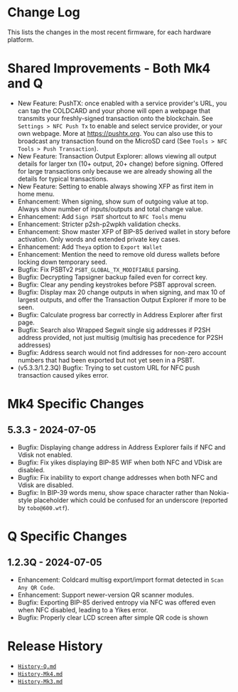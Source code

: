 # Change Log

This lists the changes in the most recent firmware, for each hardware platform.

# Shared Improvements - Both Mk4 and Q

- New Feature: PushTX: once enabled with a service provider's URL, you can tap the COLDCARD
  and your phone will open a webpage that transmits your freshly-signed transaction onto
  the blockchain. See `Settings > NFC Push Tx` to enable and select service provider, or your
  own webpage. More at <https://pushtx.org>. You can also use this to broadcast any
  transaction found on the MicroSD card (See `Tools > NFC Tools > Push Transaction`).
- New Feature: Transaction Output Explorer: allows viewing all output details for
  larger txn (10+ output, 20+ change) before signing. Offered for large transactions only
  because we are already showing all the details for typical transactions.
- New Feature: Setting to enable always showing XFP as first item in home menu.
- Enhancement: When signing, show sum of outgoing value at top. Always show number
  of inputs/outputs and total change value.
- Enhancement: Add `Sign PSBT` shortcut to `NFC Tools` menu
- Enhancement: Stricter p2sh-p2wpkh validation checks.
- Enhancement: Show master XFP of BIP-85 derived wallet in story before activation. Only
  words and extended private key cases.
- Enhancement: Add `Theya` option to `Export Wallet`
- Enhancement: Mention the need to remove old duress wallets before locking down temporary seed.
- Bugfix: Fix PSBTv2 `PSBT_GLOBAL_TX_MODIFIABLE` parsing.
- Bugfix: Decrypting Tapsigner backup failed even for correct key.
- Bugfix: Clear any pending keystrokes before PSBT approval screen.
- Bugfix: Display max 20 change outputs in when signing, and max 10 of largest outputs, and
  offer the Transaction Output Explorer if more to be seen.
- Bugfix: Calculate progress bar correctly in Address Explorer after first page.
- Bugfix: Search also Wrapped Segwit single sig addresses if P2SH address provided, not just
  multisig (multisig has precedence for P2SH addresses)
- Bugfix: Address search would not find addresses for non-zero account numbers that had
  been exported but not yet seen in a PSBT.
- (v5.3.3/1.2.3Q) Bugfix: Trying to set custom URL for NFC push transaction caused yikes error.

# Mk4 Specific Changes

## 5.3.3 - 2024-07-05

- Bugfix: Displaying change address in Address Explorer fails if NFC and Vdisk not enabled.
- Bugfix: Fix yikes displaying BIP-85 WIF when both NFC and VDisk are disabled.
- Bugfix: Fix inability to export change addresses when both NFC and Vdisk are disabled.
- Bugfix: In BIP-39 words menu, show space character rather than Nokia-style placeholder
  which could be confused for an underscore (reported by `tobo@600.wtf`).


# Q Specific Changes

## 1.2.3Q - 2024-07-05

- Enhancement: Coldcard multisg export/import format detected in `Scan Any QR Code`.
- Enhancement: Support newer-version QR scanner modules.
- Bugfix: Exporting BIP-85 derived entropy via NFC was offered even when NFC disabled,
  leading to a Yikes error.
- Bugfix: Properly clear LCD screen after simple QR code is shown


# Release History

- [`History-Q.md`](History-Q.md)
- [`History-Mk4.md`](History-Mk4.md)
- [`History-Mk3.md`](History-Mk3.md)

